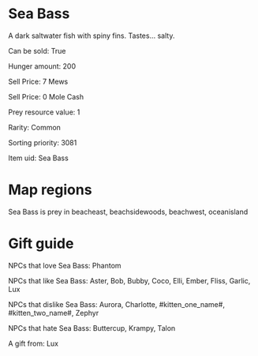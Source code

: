 # Sea Bass

A dark saltwater fish with spiny fins. Tastes... salty.

Can be sold: True

Hunger amount: 200

Sell Price: 7 Mews

Sell Price: 0 Mole Cash

Prey resource value: 1

Rarity: Common

Sorting priority: 3081

Item uid: Sea Bass

# Map regions

Sea Bass is prey in beacheast, beachsidewoods, beachwest, oceanisland

# Gift guide

NPCs that love Sea Bass: Phantom

NPCs that like Sea Bass: Aster, Bob, Bubby, Coco, Elli, Ember, Fliss, Garlic, Lux

NPCs that dislike Sea Bass: Aurora, Charlotte, #kitten_one_name#, #kitten_two_name#, Zephyr

NPCs that hate Sea Bass: Buttercup, Krampy, Talon

A gift from: Lux